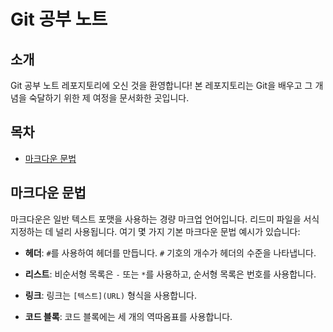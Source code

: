 # Git 공부 노트

## 소개

Git 공부 노트 레포지토리에 오신 것을 환영합니다! 본 레포지토리는 Git을 배우고 그 개념을 숙달하기 위한 제 여정을 문서화한 곳입니다.

## 목차

- [마크다운 문법](#마크다운-문법)

## 마크다운 문법

마크다운은 일반 텍스트 포맷을 사용하는 경량 마크업 언어입니다. 리드미 파일을 서식 지정하는 데 널리 사용됩니다. 여기 몇 가지 기본 마크다운 문법 예시가 있습니다:

- **헤더**: `#`를 사용하여 헤더를 만듭니다. `#` 기호의 개수가 헤더의 수준을 나타냅니다.

- **리스트**: 비순서형 목록은 `-` 또는 `*`를 사용하고, 순서형 목록은 번호를 사용합니다.

- **링크**: 링크는 `[텍스트](URL)` 형식을 사용합니다.

- **코드 블록**: 코드 블록에는 세 개의 역따옴표를 사용합니다.
